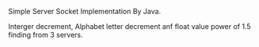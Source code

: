 Simple Server Socket Implementation By Java. 

Interger decrement, Alphabet letter decrement anf float value power of 1.5 finding from 3 servers.
